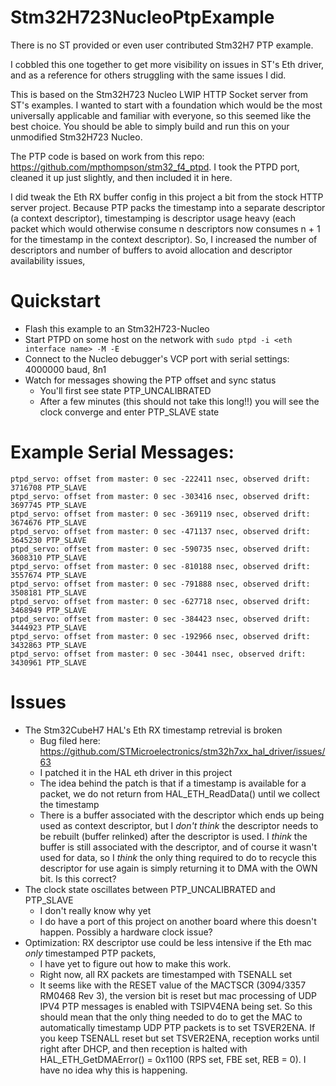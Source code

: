 
# Stm32H723NucleoPtpExample
There is no ST provided or even user contributed Stm32H7 PTP example.

I cobbled this one together to get more visibility on issues in ST's Eth driver, and as a reference for others struggling with the same issues I did.

This is based on the Stm32H723 Nucleo LWIP HTTP Socket server from ST's examples. I wanted to start with a foundation which would be the most universally applicable and familiar with everyone, so this seemed like the best choice. You should be able to simply build and run this on your unmodified Stm32H723 Nucleo.

The PTP code is based on work  from this repo: https://github.com/mpthompson/stm32_f4_ptpd. I took the PTPD port, cleaned it up just slightly, and then included it in here.

I did tweak the Eth RX buffer config in this project a bit from the stock HTTP server project. Because PTP packs the timestamp into a separate descriptor (a context descriptor), timestamping is descriptor usage heavy (each packet which would otherwise consume n descriptors now consumes n + 1 for the timestamp in the context descriptor). So, I increased the number of descriptors and number of buffers to avoid allocation and descriptor availability issues,

# Quickstart
* Flash this example to an Stm32H723-Nucleo
* Start PTPD on some host on the network with `sudo ptpd -i <eth interface name> -M -E`
* Connect to the Nucleo debugger's VCP port with serial settings: 4000000 baud, 8n1 
* Watch for messages showing the PTP offset and sync status
	* You'll first see state PTP_UNCALIBRATED
	* After a few minutes (this should not take this long!!) you will see the clock converge and enter PTP_SLAVE state

# Example Serial Messages:
```
ptpd_servo: offset from master: 0 sec -222411 nsec, observed drift: 3716708 PTP_SLAVE
ptpd_servo: offset from master: 0 sec -303416 nsec, observed drift: 3697745 PTP_SLAVE
ptpd_servo: offset from master: 0 sec -369119 nsec, observed drift: 3674676 PTP_SLAVE
ptpd_servo: offset from master: 0 sec -471137 nsec, observed drift: 3645230 PTP_SLAVE
ptpd_servo: offset from master: 0 sec -590735 nsec, observed drift: 3608310 PTP_SLAVE
ptpd_servo: offset from master: 0 sec -810188 nsec, observed drift: 3557674 PTP_SLAVE
ptpd_servo: offset from master: 0 sec -791888 nsec, observed drift: 3508181 PTP_SLAVE
ptpd_servo: offset from master: 0 sec -627718 nsec, observed drift: 3468949 PTP_SLAVE
ptpd_servo: offset from master: 0 sec -384423 nsec, observed drift: 3444923 PTP_SLAVE
ptpd_servo: offset from master: 0 sec -192966 nsec, observed drift: 3432863 PTP_SLAVE
ptpd_servo: offset from master: 0 sec -30441 nsec, observed drift: 3430961 PTP_SLAVE
```
# Issues
* The Stm32CubeH7 HAL's Eth RX timestamp retrevial is broken
  	* Bug filed here: https://github.com/STMicroelectronics/stm32h7xx_hal_driver/issues/63
  	* I patched it in the HAL eth driver in this project
  	* The idea behind the patch is that if a timestamp is available for a packet, we do not return from HAL_ETH_ReadData() until we collect the timestamp
  	* There is a buffer associated with the descriptor which ends up being used as context descriptor, but I *don't think* the descriptor needs to be rebuilt (buffer relinked) after the descriptor is used. I *think* the buffer is still associated with the descriptor, and of course it wasn't used for data, so I *think* the only thing required to do to recycle this descriptor for use again is simply returning it to DMA with the OWN bit. Is this correct?
* The clock state oscillates between PTP_UNCALIBRATED and PTP_SLAVE
	*  I don't really know why yet
	* I do have a port of this project on another board where this doesn't happen. Possibly a hardware clock issue?
* Optimization: RX descriptor use could be less intensive if the Eth mac *only* timestamped PTP packets,
	* I have yet to figure out how to make this work.
	* Right now, all RX packets are timestamped with TSENALL set
	* It seems like with the RESET value of the MACTSCR (3094/3357 RM0468 Rev 3), the version bit is reset but mac processing of UDP IPV4 PTP messages is enabled with TSIPV4ENA being set. So this should mean that the only thing needed to do to get the MAC to automatically timestamp UDP PTP packets is to set TSVER2ENA. If you keep TSENALL reset but set TSVER2ENA, reception works until right after DHCP, and then reception is halted with HAL_ETH_GetDMAError() = 0x1100 (RPS set, FBE set,  REB = 0). I have no idea why this is happening.
